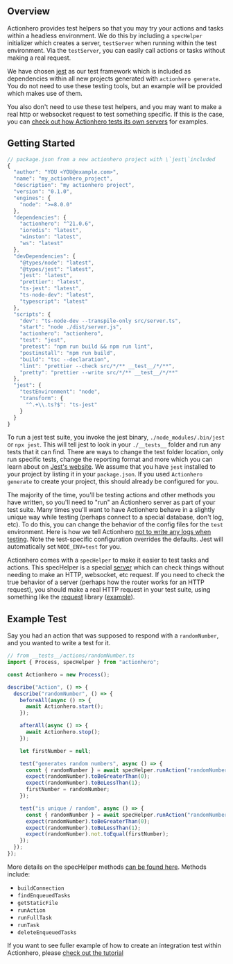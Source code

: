## Overview

Actionhero provides test helpers so that you may try your actions and tasks within a headless environment. We do this by including a `specHelper` initializer which creates a server, `testServer` when running within the test environment. Via the `testServer`, you can easily call actions or tasks without making a real request.

We have chosen [jest](https://facebook.github.io/jest) as our test framework which is included as dependencies within all new projects generated with `actionhero generate`. You do not need to use these testing tools, but an example will be provided which makes use of them.

You also don't need to use these test helpers, and you may want to make a real http or websocket request to test something specific. If this is the case, you can [check out how Actionhero tests its own servers](https://github.com/actionhero/actionhero/tree/master/test/servers) for examples.

## Getting Started

```js
// package.json from a new actionhero project with \`jest\`included
{
  "author": "YOU <YOU@example.com>",
  "name": "my_actionhero_project",
  "description": "my actionhero project",
  "version": "0.1.0",
  "engines": {
    "node": ">=8.0.0"
  },
  "dependencies": {
    "actionhero": "^21.0.6",
    "ioredis": "latest",
    "winston": "latest",
    "ws": "latest"
  },
  "devDependencies": {
    "@types/node": "latest",
    "@types/jest": "latest",
    "jest": "latest",
    "prettier": "latest",
    "ts-jest": "latest",
    "ts-node-dev": "latest",
    "typescript": "latest"
  },
  "scripts": {
    "dev": "ts-node-dev --transpile-only src/server.ts",
    "start": "node ./dist/server.js",
    "actionhero": "actionhero",
    "test": "jest",
    "pretest": "npm run build && npm run lint",
    "postinstall": "npm run build",
    "build": "tsc --declaration",
    "lint": "prettier --check src/*/** __test__/*/**",
    "pretty": "prettier --write src/*/** __test__/*/**"
  },
  "jest": {
    "testEnvironment": "node",
    "transform": {
      "^.+\\.ts?$": "ts-jest"
    }
  }
}

```

To run a jest test suite, you invoke the jest binary, `./node_modules/.bin/jest` or `npx jest`. This will tell jest to look in your `./__tests__` folder and run any tests that it can find. There are ways to change the test folder location, only run specific tests, change the reporting format and more which you can learn about on [Jest's website](https://facebook.github.io/jest). We assume that you have `jest` installed to your project by listing it in your `package.json`. If you used `Actionhero generate` to create your project, this should already be configured for you.

The majority of the time, you'll be testing actions and other methods you have written, so you'll need to "run" an Actionhero server as part of your test suite. Many times you'll want to have Actionhero behave in a slightly unique way while testing (perhaps connect to a special database, don't log, etc). To do this, you can change the behavior of the config files for the `test` environment. Here is how we tell Actionhero [not to write any logs when testing](https://github.com/actionhero/actionhero/blob/main/config/logger.js#L48-L54). Note the test-specific configuration overrides the defaults. Jest will automatically set `NODE_ENV=test` for you.

Actionhero comes with a `specHelper` to make it easier to test tasks and actions. This specHelper is a special [server](/docs/core/#servers) which can check things without needing to make an HTTP, websocket, etc request. If you need to check the true behavior of a server (perhaps how the router works for an HTTP request), you should make a real HTTP request in your test suite, using something like the [request](https://github.com/request/request) library ([example](https://github.com/actionhero/actionhero/blob/main/test/servers/web.js#L178-L184)).

## Example Test

Say you had an action that was supposed to respond with a `randomNumber`, and you wanted to write a test for it.

```js
// from __tests__/actions/randomNumber.ts
import { Process, specHelper } from "actionhero";

const Actionhero = new Process();

describe("Action", () => {
  describe("randomNumber", () => {
    beforeAll(async () => {
      await Actionhero.start();
    });

    afterAll(async () => {
      await Actionhero.stop();
    });

    let firstNumber = null;

    test("generates random numbers", async () => {
      const { randomNumber } = await specHelper.runAction("randomNumber");
      expect(randomNumber).toBeGreaterThan(0);
      expect(randomNumber).toBeLessThan(1);
      firstNumber = randomNumber;
    });

    test("is unique / random", async () => {
      const { randomNumber } = await specHelper.runAction("randomNumber");
      expect(randomNumber).toBeGreaterThan(0);
      expect(randomNumber).toBeLessThan(1);
      expect(randomNumber).not.toEqual(firstNumber);
    });
  });
});
```

More details on the specHelper methods [can be found here](https://docs.actionherojs.com/modules/spechelper.html). Methods include:

- `buildConnection`
- `findEnqueuedTasks`
- `getStaticFile`
- `runAction`
- `runFullTask`
- `runTask`
- `deleteEnqueuedTasks`

If you want to see fuller example of how to create an integration test within Actionhero, please [check out the tutorial](https://github.com/actionhero/actionhero-tutorial#testing)
